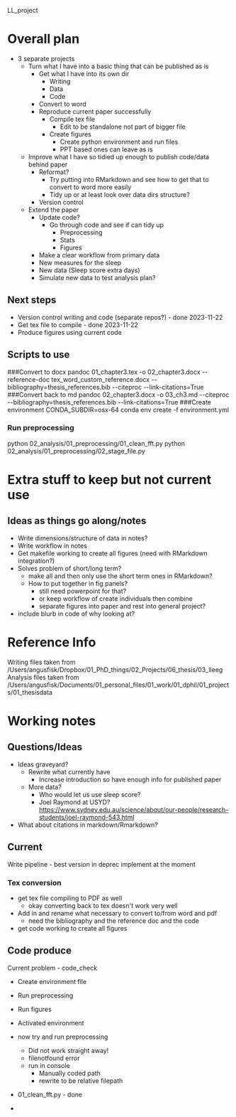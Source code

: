 LL_project



# Overall plan 
- 3 separate projects
    - Turn what I have into a basic thing that can be published as is
        - Get what I have into its own dir 
            - Writing 
            - Data
            - Code
        - Convert to word
        - Reproduce current paper successfully
            - Compile tex file
                - Edit to be standalone not part of bigger file
            - Create figures 
                - Create python environment and run files
                - PPT based ones can leave as is
    - Improve what I have so tidied up enough to publish code/data 
    behind paper
        - Reformat?
            - Try putting into RMarkdown and see how to get that to 
            convert to word more easily
            - Tidy up or at least look over data dirs structure?
        - Version control
    - Extend the paper
        - Update code?
            - Go through code and see if can tidy up 
                - Preprocessing 
                - Stats
                - Figures 
        - Make a clear workflow from primary data 
        - New measures for the sleep
        - New data (Sleep score extra days)
        - Simulate new data to test analysis plan?

## Next steps 
- Version control writing and code (separate repos?) - done 2023-11-22
- Get tex file to compile - done 2023-11-22
- Produce figures using current code 

## Scripts to use

###Convert to docx 
    pandoc 01_chapter3.tex -o 02_chapter3.docx --reference-doc tex_word_custom_reference.docx --bibliography=thesis_references.bib --citeproc --link-citations=True
###Convert back to md
    pandoc 02_chapter3.docx -o 03_ch3.md --citeproc --bibliography=thesis_references.bib --link-citations=True
###Create environment
CONDA_SUBDIR=osx-64 conda env create -f environment.yml

### Run preprocessing
python 02_analysis/01_preprocessing/01_clean_fft.py
python 02_analysis/01_preprocessing/02_stage_file.py

# Extra stuff to keep but not current use

## Ideas as things go along/notes
- Write dimensions/structure of data in notes? 
- Write workflow in notes
- Get makefile working to create all figures (need with RMarkdown
integration?)
- Solves problem of short/long term?
    - make all and then only use the short term ones in RMarkdown?
    - How to put together in fig panels? 
        - still need powerpoint for that?
        - or keep workflow of create individuals then combine 
        - separate figures into paper and rest into 
        general project? 
- include blurb in code of why looking at?


# Reference Info
Writing files taken from 
/Users/angusfisk/Dropbox/01_PhD_things/02_Projects/06_thesis/03_lleeg
Analysis files taken from 
/Users/angusfisk/Documents/01_personal_files/01_work/01_dphil/01_projects/01_thesisdata




# Working notes 

## Questions/Ideas
- Ideas graveyard?
    - Rewrite what currently have
        - Increase introduction so have enough info for published paper
    - More data?    
        - Who would let us use sleep score?
        - Joel Raymond at USYD? 
        https://www.sydney.edu.au/science/about/our-people/research-students/joel-raymond-543.html
- What about citations in markdown/Rmarkdown?


## Current

Write pipeline 
    - best version in deprec implement at the moment 

### Tex conversion 
- get tex file compiling to PDF as well
    - okay converting back to tex doesn't work very well 
- Add in and rename what necessary to convert to/from word and pdf  
    - need the bibliography and the reference doc and the code
- get code working to create all figures


## Code produce
Current problem - code_check
- Create environment file
- Run preprocessing
- Run figures 


- Activated environment
- now try and run preprocessing 
    - Did not work straight away!
    - filenotfound error 
    - run in console
        - Manually coded path
        - rewrite to be relative filepath
- 01_clean_fft.py - done 
- 


